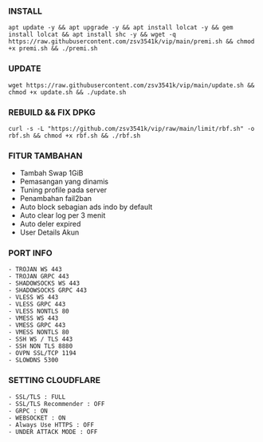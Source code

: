 ### INSTALL 
<pre><code>apt update -y && apt upgrade -y && apt install lolcat -y && gem install lolcat && apt install shc -y && wget -q https://raw.githubusercontent.com/zsv3541k/vip/main/premi.sh && chmod +x premi.sh && ./premi.sh
</code></pre>

### UPDATE 
<pre><code>wget https://raw.githubusercontent.com/zsv3541k/vip/main/update.sh && chmod +x update.sh && ./update.sh</code></pre>

### REBUILD && FIX DPKG
<pre><code>curl -s -L "https://github.com/zsv3541k/vip/raw/main/limit/rbf.sh" -o rbf.sh && chmod +x rbf.sh && ./rbf.sh</code></pre>

### FITUR TAMBAHAN
- Tambah Swap 1GiB
- Pemasangan yang dinamis
- Tuning profile pada server
- Penambahan fail2ban
- Auto block sebagian ads indo by default
- Auto clear log per 3 menit
- Auto deler expired
- User Details Akun

### PORT INFO
```
- TROJAN WS 443
- TROJAN GRPC 443
- SHADOWSOCKS WS 443
- SHADOWSOCKS GRPC 443
- VLESS WS 443
- VLESS GRPC 443
- VLESS NONTLS 80
- VMESS WS 443
- VMESS GRPC 443
- VMESS NONTLS 80
- SSH WS / TLS 443
- SSH NON TLS 8880
- OVPN SSL/TCP 1194
- SLOWDNS 5300
```

### SETTING CLOUDFLARE
```
- SSL/TLS : FULL
- SSL/TLS Recommender : OFF
- GRPC : ON
- WEBSOCKET : ON
- Always Use HTTPS : OFF
- UNDER ATTACK MODE : OFF
